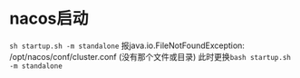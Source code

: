 # nacos启动

`sh startup.sh -m standalone` 报java.io.FileNotFoundException: /opt/nacos/conf/cluster.conf (没有那个文件或目录)
此时更换`bash startup.sh -m standalone`